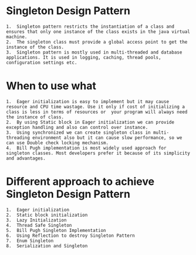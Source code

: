 # Singleton Design Pattern

	1.	Singleton pattern restricts the instantiation of a class and ensures that only one instance of the class exists in the java virtual machine.
	2.	The singleton class must provide a global access point to get the instance of the class.
	3.	Singleton pattern is mostly used in multi-threaded and database applications. It is used in logging, caching, thread pools, configuration settings etc.

# When to use what
	1.	Eager initialization is easy to implement but it may cause resource and CPU time wastage. Use it only if cost of initializing a class is less in terms of resources or 	your program will always need the instance of class.
	2.	By using Static block in Eager initialization we can provide exception handling and also can control over instance.
	3.	Using synchronized we can create singleton class in multi-threading environment also but it can cause slow performance, so we can use Double check locking mechanism.
	4.	Bill Pugh implementation is most widely used approach for singleton classes. Most developers prefer it because of its simplicity and advantages.

# Different approach to achieve Singleton Design Pattern
	1.	Eager initialization
	2.	Static block initialization
	3.	Lazy Initialization
	4.	Thread Safe Singleton
	5. 	Bill Pugh Singleton Implementation
	6.	Using Reflection to destroy Singleton Pattern
	7.	Enum Singleton
	8.	Serialization and Singleton

